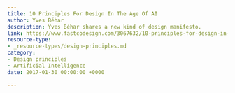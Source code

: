 ```yaml
---
title: 10 Principles For Design In The Age Of AI
author: Yves Béhar
description: Yves Béhar shares a new kind of design manifesto.
link: https://www.fastcodesign.com/3067632/10-principles-for-design-in-the-age-of-ai
resource-type:
- _resource-types/design-principles.md
category:
- Design principles
- Artificial Intelligence
date: 2017-01-30 00:00:00 +0000

---
```

